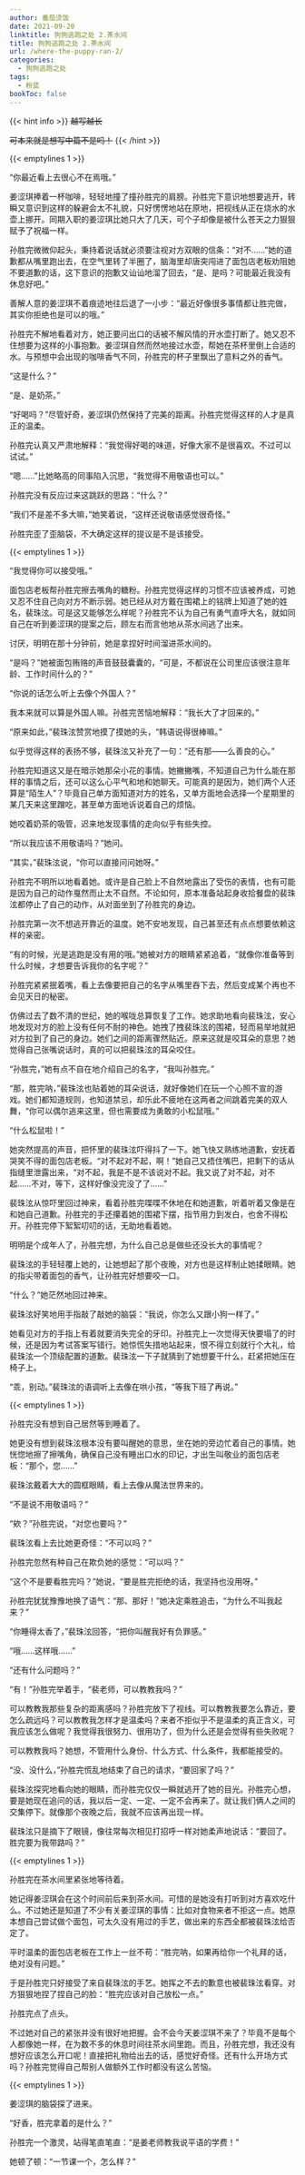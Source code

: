 ```yaml
---
author: 番茄烫饭
date: 2021-09-20
linktitle: 狗狗逃跑之处 2.茶水间
title: 狗狗逃跑之处 2.茶水间
url: /where-the-puppy-ran-2/
categories:
  - 狗狗逃跑之处
tags:
  - 粉蓝
bookToc: false
---
```


{{< hint info >}}
~~越写越长~~

~~可本来就是想写中篇不是吗！~~
{{< /hint >}}

<!--more-->

{{< emptylines 1 >}}

“你最近看上去很心不在焉哦。”

姜涩琪捧着一杯咖啡，轻轻地撞了撞孙胜完的肩膀。孙胜完下意识地想要逃开，转瞬又意识到这样的躲避会太不礼貌，只好愣愣地站在原地，把视线从正在烧水的水壶上挪开。同期入职的姜涩琪比她只大了几天，可个子却像是被什么苍天之力狠狠赋予了祝福一样。

孙胜完微微仰起头，秉持着说话就必须要注视对方双眼的信条：“对不……”她的道歉都从嘴里跑出去，在空气里转了半圈了，脑海里却唐突闯进了面包店老板劝阻她不要道歉的话，这下意识的抱歉又讪讪地溜了回去，“是、是吗？可能最近我没有休息好吧。”

善解人意的姜涩琪不着痕迹地往后退了一小步：“最近好像很多事情都让胜完做，其实你拒绝也是可以的哦。”

孙胜完不解地看着对方，她正要问出口的话被不解风情的开水壶打断了。她又忍不住想要为这样的小事抱歉。姜涩琪自然而然地接过水壶，帮她在茶杯里倒上合适的水。与预想中会出现的咖啡香气不同，孙胜完的杯子里飘出了意料之外的香气。

“这是什么？”

“是、是奶茶。”

“好喝吗？”尽管好奇，姜涩琪仍然保持了完美的距离。孙胜完觉得这样的人才是真正的温柔。

孙胜完认真又严肃地解释：“我觉得好喝的味道，好像大家不是很喜欢。不过可以试试。”

“嗯……”比她略高的同事陷入沉思，“我觉得不用敬语也可以。”

孙胜完没有反应过来这跳跃的思路：“什么？”

“我们不是差不多大嘛，”她笑着说，“这样还说敬语感觉很奇怪。”

孙胜完歪了歪脑袋，不大确定这样的提议是不是该接受。

{{< emptylines 1 >}}

“我觉得你可以接受哦。”

面包店老板帮孙胜完擦去嘴角的糖粉。孙胜完觉得这样的习惯不应该被养成，可她又忍不住自己向对方不断示弱。她已经从对方戴在围裙上的铭牌上知道了她的姓名，裴珠泫。可是这又能够怎么样呢？孙胜完不认为自己有勇气直呼大名，就如同自己在听到姜涩琪的提案之后，顾左右而言他地从茶水间逃了出来。

讨厌，明明在那十分钟前，她是拿捏好时间溜进茶水间的。

“是吗？”她被面包贿赂的声音鼓鼓囊囊的，“可是，不都说在公司里应该很注意年龄、工作时间什么的？”

“你说的话怎么听上去像个外国人？”

我本来就可以算是外国人嘛。孙胜完苦恼地解释：“我长大了才回来的。”

“原来如此，”裴珠泫赞赏地摸了摸她的头，“韩语说得很棒嘛。”

似乎觉得这样的表扬不够，裴珠泫又补充了一句：“还有那——么善良的心。”

孙胜完知道这又是在暗示她那朵小花的事情。她撇撇嘴，不知道自己为什么能在那样的事情之后，还可以这么心平气和地和她聊天。可能真的是因为，她们两个人还算是“陌生人”？毕竟自己单方面知道对方的姓名，又单方面地会选择一个星期里的某几天来这里蹭吃，甚至单方面地诉说着自己的烦恼。

她咬着奶茶的吸管，迟来地发现事情的走向似乎有些失控。

“所以我应该不用敬语吗？”她问。

“其实，”裴珠泫说，“你可以直接问问她呀。”

孙胜完不明所以地看着她。或许是自己脸上不自然地露出了受伤的表情，也有可能是因为自己的动作戛然而止太不自然。不论如何，原本准备站起身收拾餐盘的裴珠泫都停止了自己的动作，从对面坐到了孙胜完的身边。

孙胜完第一次不想逃开靠近的温度。她不安地发现，自己甚至还有点点想要依赖这样的亲密。

“有的时候，光是逃跑是没有用的哦。”她被对方的眼睛紧紧追着，“就像你准备等到什么时候，才想要告诉我你的名字呢？”

孙胜完紧紧抿着嘴，看上去像要把自己的名字从嘴里吞下去，然后变成某个再也不会见天日的秘密。

仿佛过去了数不清的世纪，她的喉咙总算恢复了工作。她求助地看向裴珠泫，安心地发现对方的脸上没有任何不耐的神色。她拽了拽裴珠泫的围裙，轻而易举地就把对方拉到了自己的身边。她们之间的距离骤然贴近。原来这就是咬耳朵的意思？她觉得自己张嘴说话时，真的可以把裴珠泫的耳朵咬住。

“孙胜完，”她有点不自在地介绍自己的名字，“我叫孙胜完。”

“那，胜完呐，”裴珠泫也贴着她的耳朵说话，就好像她们在玩一个心照不宣的游戏。她们都知道规则，也知道禁忌，却乐此不疲地在这两者之间跳着完美的双人舞，“你可以偶尔逃来这里，但也需要成为勇敢的小松鼠哦。”

“什么松鼠啦！”

她突然提高的声音，把怀里的裴珠泫吓得抖了一下。她飞快又熟练地道歉，安抚着哭笑不得的面包店老板。“对不起对不起，啊！”她自己又捂住嘴巴，把剩下的话从指缝里泄露出来，“对不起，我是不是不该说对不起。我又说了对不起，对不起……不对，等下，这样好像没完没了了……”

裴珠泫从惊吓里回过神来，看着孙胜完喋喋不休地在和她道歉，听着听着又像是在和她自己道歉。孙胜完的手还攥着她的围裙下摆，指节用力到发白，也舍不得松开。孙胜完停下絮絮叨叨的话，无助地看着她。

明明是个成年人了，孙胜完想，为什么自己总是做些还没长大的事情呢？

裴珠泫的手轻轻覆上她的，让她想起了那个夜晚，对方也是这样制止她揉眼睛。她的指尖带着面包的香气，让孙胜完好想要咬一口。

“什么？”她茫然地回过神来。

裴珠泫好笑地用手指敲了敲她的脑袋：“我说，你怎么又跟小狗一样了。”

她看见对方的手指上有着就要消失完全的牙印。孙胜完上一次觉得天快要塌了的时候，还是因为考试答案写错行。她惊慌失措地站起来，恨不得立刻就行个大礼，给裴珠泫一个顶级配置的道歉。裴珠泫一下子就猜到了她想要干什么，赶紧把她压在椅子上。

“乖，别动。”裴珠泫的语调听上去像在哄小孩，“等我下班了再说。”

{{< emptylines 1 >}}

孙胜完没有想到自己居然等到睡着了。

她更没有想到裴珠泫根本没有要叫醒她的意思，坐在她的旁边忙着自己的事情。她恍惚地擦了擦嘴角，确保自己没有睡出口水的印记，才出生叫敬业的面包店老板：“那个，您……”

裴珠泫戴着大大的圆框眼睛，看上去像从魔法世界来的。

“不是说不用敬语吗？”

“欸？”孙胜完说，“对您也要吗？”

裴珠泫看上去比她更奇怪：“不可以吗？”

孙胜完忽然有种自己在欺负她的感觉：“可以吗？”

“这个不是要看胜完吗？”她说，“要是胜完拒绝的话，我坚持也没用呀。”

孙胜完犹犹豫豫地换了语气：“那、那好！”她决定乘胜追击，“为什么不叫我起来？”

“你睡得太香了，”裴珠泫回答，“把你叫醒我好有负罪感。”

“哦……这样哦……”

“还有什么问题吗？”

“有！”孙胜完举着手，“裴老师，可以教教我吗？”

可以教教我那些复杂的距离感吗？孙胜完放下了视线。可以教教我要怎么靠近，要怎么疏远吗？可以教教我怎样才是温柔吗？来者不拒似乎不是温柔的真正含义，可我应该怎么做呢？我觉得我很努力、很用功了，但为什么还是会觉得有些失败呢？

可以教教我吗？她想，不管用什么身份、什么方式、什么条件，我都能接受的。

“没、没什么，”孙胜完慌乱地结束了自己的请求，“要回家了吗？”

裴珠泫探究地看向她的眼睛，而孙胜完仅仅一瞬就逃开了她的目光。孙胜完心想，要是她现在追问的话，我以后一定、一定、一定不会再来了。就让我们俩人之间的交集停下。就像那个夜晚之后，我就不应该再出现一样。

裴珠泫只是摘下了眼镜，像往常每次相见打招呼一样对她柔声地说话：“要回了。胜完要为我带路吗？”

{{< emptylines 1 >}}

孙胜完在茶水间里紧张地等待着。

她记得姜涩琪会在这个时间前后来到茶水间。可惜的是她没有打听到对方喜欢吃什么。不过她还是知道了不少有关姜涩琪的事情：比如对食物来者不拒这一点。她原本想自己尝试做个面包，可太久没有用过的手艺，做出来的东西全都被裴珠泫给否定了。

平时温柔的面包店老板在工作上一丝不苟：“胜完呐，如果再给你一个礼拜的话，绝对没有问题。”

于是孙胜完只好接受了来自裴珠泫的手艺。她挥之不去的歉意也被裴珠泫看穿。对方狠狠地捏了捏自己的脸：“胜完应该对自己放松一点。”

孙胜完点了点头。

不过她对自己的紧张并没有很好地把握。会不会今天姜涩琪不来了？毕竟不是每个人都像她一样，在为数不多的休息时间往茶水间里跑。而且，孙胜完想，我还没有想好应该怎么开口呢！直接把礼物给出去的话，感觉好奇怪。还有什么开场方式吗？孙胜完觉得自己帮别人做额外工作时都没有这么苦恼。

{{< emptylines 1 >}}

姜涩琪的脑袋探了进来。

“好香，胜完拿着的是什么？”

孙胜完一个激灵，站得笔直笔直：“是姜老师教我说平语的学费！”

她顿了顿：“一节课一个，怎么样？”
